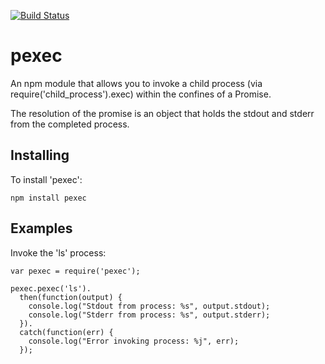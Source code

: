[![Build Status](https://travis-ci.org/FellowRoboticists/pexec.svg?branch=master)](https://travis-ci.org/FellowRoboticists/pexec)
# pexec

An npm module that allows you to invoke a child process (via require('child_process').exec) within the
confines of a Promise.

The resolution of the promise is an object that holds the stdout and stderr from the completed process.

## Installing

To install 'pexec':

    npm install pexec

## Examples

Invoke the 'ls' process:

    var pexec = require('pexec');

    pexec.pexec('ls').
      then(function(output) {
        console.log("Stdout from process: %s", output.stdout);
        console.log("Stderr from process: %s", output.stderr);
      }).
      catch(function(err) {
        console.log("Error invoking process: %j", err);
      });
